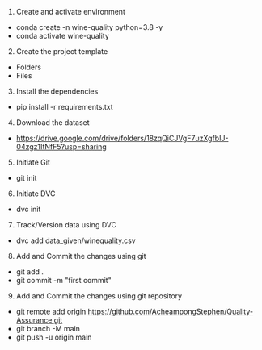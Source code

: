 1. Create and activate environment

- conda create -n wine-quality python=3.8 -y
- conda activate wine-quality

2. Create the project template

- Folders
- Files

3. Install the dependencies

- pip install -r requirements.txt

4. Download the dataset

- https://drive.google.com/drive/folders/18zqQiCJVgF7uzXgfbIJ-04zgz1ItNfF5?usp=sharing

5. Initiate Git

- git init

6. Initiate DVC

- dvc init

7. Track/Version data using DVC

- dvc add data_given/winequality.csv

8. Add and Commit the changes using git

- git add .
- git commit -m "first commit"

9. Add and Commit the changes using git repository

- git remote add origin https://github.com/AcheampongStephen/Quality-Assurance.git
- git branch -M main
- git push -u origin main

